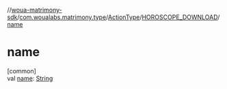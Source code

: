 //[woua-matrimony-sdk](../../../../index.md)/[com.woualabs.matrimony.type](../../index.md)/[ActionType](../index.md)/[HOROSCOPE_DOWNLOAD](index.md)/[name](name.md)

# name

[common]\
val [name](name.md): [String](https://kotlinlang.org/api/latest/jvm/stdlib/kotlin/-string/index.html)

